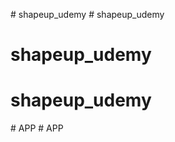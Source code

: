 
#   s h a p e u p _ u d e m y  
 # shapeup_udemy
# shapeup_udemy
# shapeup_udemy
#   A P P  
 #   A P P  
 